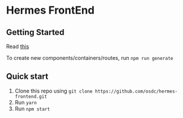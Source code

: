 # Hermes FrontEnd

## Getting Started

Read [this](https://github.com/react-boilerplate/react-boilerplate/blob/master/docs/general/introduction.md)

To create new components/containers/routes, run `npm run generate`

## Quick start
  1. Clone this repo using `git clone https://github.com/osdc/hermes-frontend.git`
  2. Run `yarn`
  3. Run `npm start`
